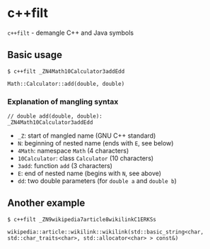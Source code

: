 # c++filt

`c++filt` - demangle C++ and Java symbols

## Basic usage

```
$ c++filt _ZN4Math10Calculator3addEdd

Math::Calculator::add(double, double)
```

### Explanation of mangling syntax
```
// double add(double, double):
_ZN4Math10Calculator3addEdd
```

- `_Z`: start of mangled name (GNU C++ standard)
- `N`: beginning of nested name (ends with `E`, see below)
- `4Math`: namespace `Math` (4 characters)
- `10Calculator`: class `Calculator` (10 characters)
- `3add`: function `add` (3 characters)
- `E`: end of nested name (begins with `N`, see above)
- `dd`: two double parameters (for `double a` and `double b`)

## Another example
```
$ c++filt _ZN9wikipedia7article8wikilinkC1ERKSs

wikipedia::article::wikilink::wikilink(std::basic_string<char, std::char_traits<char>, std::allocator<char> > const&)
```
